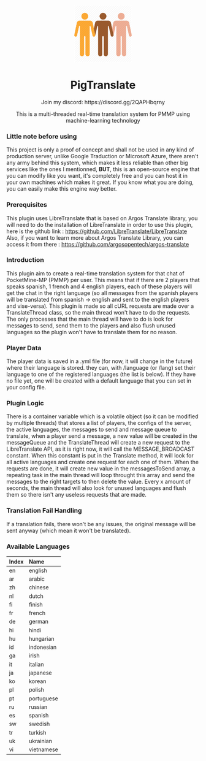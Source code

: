 <p align="center">
<img width="150" height="150" src="https://github.com/CupidonSauce173/PigTranslate/blob/main/PigTranslateIcon.jpg" />
</p>
<h1 align="center"> PigTranslate </h1>
<p align="center">Join my discord: https://discord.gg/2QAPHbqrny </p>
<p align="center">This is a multi-threaded real-time translation system for PMMP using machine-learning technology </p>

### Little note before using

This project is only a proof of concept and shall not be used in any kind of production server, unlike Google Traduction or Microsoft Azure, there aren't any army behind this system, which makes it less reliable than other big services like the ones I mentionned, **BUT**, this is an open-source engine that you can modify like you want, it's completely free and you can host it in your own machines which makes it great. If you know what you are doing, you can easily make this engine way better.

### Prerequisites

This plugin uses LibreTranslate that is based on Argos Translate library, you will need to do the installation of LibreTranslate in order to use this plugin, here is the github link : https://github.com/LibreTranslate/LibreTranslate
Also, if you want to learn more about Argos Translate Library, you can access it from there : https://github.com/argosopentech/argos-translate

### Introduction

This plugin aim to create a real-time translation system for that chat of PocketMine-MP (PMMP) per user. This means that if there are 2 players that speaks spanish, 1 french and 4 english players, each of these players will get the chat in the right language (so all messages from the spanish players will be translated from spanish -> english and sent to the english players and vise-versa). This plugin is made so all cURL requests are made over a TranslateThread class, so the main thread won't have to do the requests. The only processes that the main thread will have to do is look for messages to send, send them to the players and also flush unused languages so the plugin won't have to translate them for no reason.

### Player Data

The player data is saved in a .yml file (for now, it will change in the future) where their language is stored. they can, with /language (or /lang) set their language to one of the registered languages (the list is below). If they have no file yet, one will be created with a default language that you can set in your config file.

### Plugin Logic

There is a container variable which is a volatile object (so it can be modified by multiple threads) that stores a list of players, the configs of the server, the active languages, the messages to send and message queue to translate, when a player send a message, a new value will be created in the messageQueue and the TranslateThread will create a new request to the LibreTranslate API, as it is right now, it will call the MESSAGE_BROADCAST constant. When this constant is put in the Translate method, it will look for all active languages and create one request for each one of them. When the requests are done, it will create new value in the messagesToSend array, a repeating task in the main thread will loop throught this array and send the messages to the right targets to then delete the value. Every x amount of seconds, the main thread will also look for unused languages and flush them so there isn't any useless requests that are made.

### Translation Fail Handling

If a translation fails, there won't be any issues, the original message will be sent anyway (which mean it won't be translated).

### Available Languages

| **Index** | **Name** |
| ------------ | :---------- |
| en | english |
| ar | arabic |
| zh | chinese |
| nl | dutch |
| fi | finish |
| fr | french |
| de | german |
| hi | hindi |
| hu | hungarian |
| id | indonesian |
| ga | irish |
| it | italian |
| ja | japanese |
| ko | korean |
| pl | polish |
| pt | portuguese |
| ru | russian |
| es | spanish |
| sw | swedish |
| tr | turkish |
| uk | ukrainian |
| vi | vietnamese |
